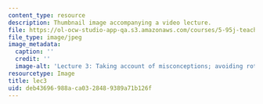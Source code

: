 ```yaml
---
content_type: resource
description: Thumbnail image accompanying a video lecture.
file: https://ol-ocw-studio-app-qa.s3.amazonaws.com/courses/5-95j-teaching-college-level-science-and-engineering-spring-2009/deb43696988aca0328489389a71b126f_lec3.jpg
file_type: image/jpeg
image_metadata:
  caption: ''
  credit: ''
  image-alt: 'Lecture 3: Taking account of misconceptions; avoiding rote learning'
resourcetype: Image
title: lec3
uid: deb43696-988a-ca03-2848-9389a71b126f
---
```

